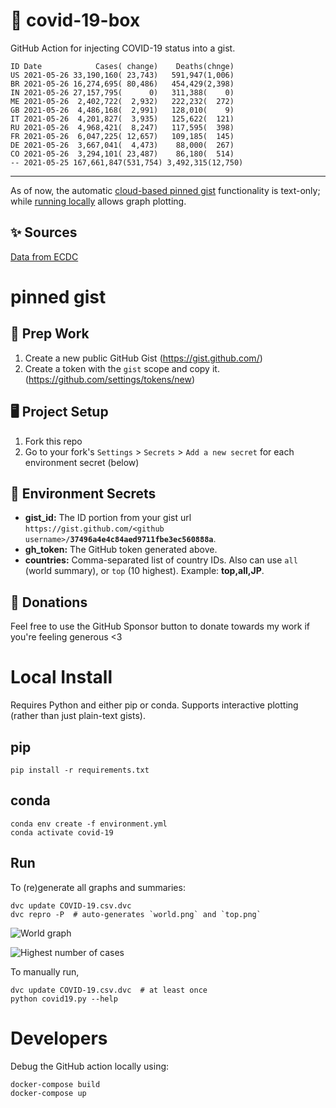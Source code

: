 # 🏥 covid-19-box

GitHub Action for injecting COVID-19 status into a gist.

```
ID Date            Cases( change)    Deaths(chnge)
US 2021-05-26 33,190,160( 23,743)   591,947(1,006)
BR 2021-05-26 16,274,695( 80,486)   454,429(2,398)
IN 2021-05-26 27,157,795(      0)   311,388(    0)
ME 2021-05-26  2,402,722(  2,932)   222,232(  272)
GB 2021-05-26  4,486,168(  2,991)   128,010(    9)
IT 2021-05-26  4,201,827(  3,935)   125,622(  121)
RU 2021-05-26  4,968,421(  8,247)   117,595(  398)
FR 2021-05-26  6,047,225( 12,657)   109,185(  145)
DE 2021-05-26  3,667,041(  4,473)    88,000(  267)
CO 2021-05-26  3,294,101( 23,487)    86,180(  514)
-- 2021-05-25 167,661,847(531,754) 3,492,315(12,750)
```

---

As of now, the automatic [cloud-based pinned gist](#pinned-gist) functionality is text-only;
while [running locally](#local-install) allows graph plotting.

## ✨ Sources

[Data from ECDC](https://www.ecdc.europa.eu/en/publications-data/download-todays-data-geographic-distribution-covid-19-cases-worldwide)

# pinned gist

## 🎒 Prep Work
1. Create a new public GitHub Gist (https://gist.github.com/)
1. Create a token with the `gist` scope and copy it. (https://github.com/settings/tokens/new)

## 🖥 Project Setup
1. Fork this repo
1. Go to your fork's `Settings` > `Secrets` > `Add a new secret` for each environment secret (below)

## 🤫 Environment Secrets
- **gist_id:** The ID portion from your gist url `https://gist.github.com/<github username>/`**`37496a4e4c84aed9711fbe3ec560888a`**.
- **gh_token:** The GitHub token generated above.
- **countries:** Comma-separated list of country IDs. Also can use `all` (world summary), or `top` (10 highest). Example: **top,all,JP**.

## 💸 Donations

Feel free to use the GitHub Sponsor button to donate towards my work if you're feeling generous <3

# Local Install

Requires Python and either pip or conda. Supports interactive plotting (rather than just plain-text gists).

## pip

```
pip install -r requirements.txt
```

## conda

```
conda env create -f environment.yml
conda activate covid-19
```

## Run

To (re)generate all graphs and summaries:

```
dvc update COVID-19.csv.dvc
dvc repro -P  # auto-generates `world.png` and `top.png`
```

![World graph](world.png)

![Highest number of cases](top.png)

To manually run,

```
dvc update COVID-19.csv.dvc  # at least once
python covid19.py --help
```

# Developers

Debug the GitHub action locally using:

```
docker-compose build
docker-compose up
```
